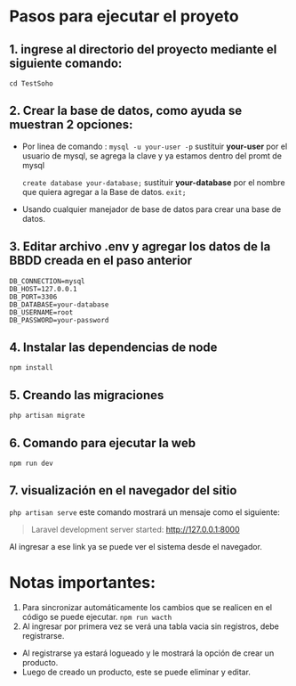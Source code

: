 # Pasos para ejecutar el proyeto


## 1. ingrese al directorio del proyecto mediante el siguiente comando:
`cd TestSoho`

## 2. Crear la base de datos, como ayuda se muestran 2 opciones:
   - Por linea de comando :
	    `mysql -u your-user -p`
	sustituir **your-user** por el usuario de mysql, se agrega la clave y ya estamos dentro del promt de mysql
		
	 `create database your-database;`
	 sustituir **your-database** por el nombre que quiera agregar a la Base de datos.
	 `exit;`

- Usando cualquier manejador de base de datos para crear una base de datos.

## 3. Editar archivo .env y agregar los datos de la BBDD creada en el paso anterior
    DB_CONNECTION=mysql
    DB_HOST=127.0.0.1
    DB_PORT=3306
    DB_DATABASE=your-database
    DB_USERNAME=root
    DB_PASSWORD=your-password



## 4. Instalar las dependencias de node
`npm install`

## 5. Creando las migraciones
`php artisan migrate`

## 6. Comando para ejecutar la web
`npm run dev`

## 7. visualización en el navegador del sitio
`php artisan serve`
este comando mostrará un mensaje como el siguiente: 
> Laravel development server started: http://127.0.0.1:8000

Al ingresar a ese link ya se puede ver el sistema desde el navegador.

# Notas importantes:
1. Para  sincronizar automáticamente los cambios que se realicen en el código se puede ejecutar.
`npm run wacth`
2. Al ingresar por primera vez se verá una tabla vacia sin registros, debe registrarse.
- Al registrarse ya estará logueado y le mostrará la opción de crear un producto.
- Luego de creado un producto, este se puede eliminar y editar.
